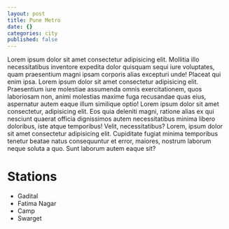 ```yaml
---
layout: post
title: Pune Metro
date: {}
categories: city
published: false
---
```


<p>Lorem ipsum dolor sit amet consectetur adipisicing elit. Mollitia illo necessitatibus inventore expedita dolor quisquam sequi iure voluptates, quam praesentium magni ipsam corporis alias excepturi unde! Placeat qui enim ipsa.
    Lorem ipsum dolor sit amet consectetur adipisicing elit. Praesentium iure molestiae assumenda omnis exercitationem, quos laboriosam non, animi molestias maxime fuga recusandae quas eius, aspernatur autem eaque illum similique optio!
    Lorem ipsum dolor sit amet consectetur, adipisicing elit. Eos quia deleniti magni, ratione alias ex qui nesciunt quaerat officia dignissimos autem necessitatibus minima libero doloribus, iste atque temporibus! Velit, necessitatibus?
    Lorem, ipsum dolor sit amet consectetur adipisicing elit. Cupiditate fugiat minima temporibus tenetur beatae natus consequuntur et error, maiores, nostrum laborum neque soluta a quo. Sunt laborum autem eaque sit?
</p>

# Stations

- Gadital
- Fatima Nagar
- Camp
- Swarget
